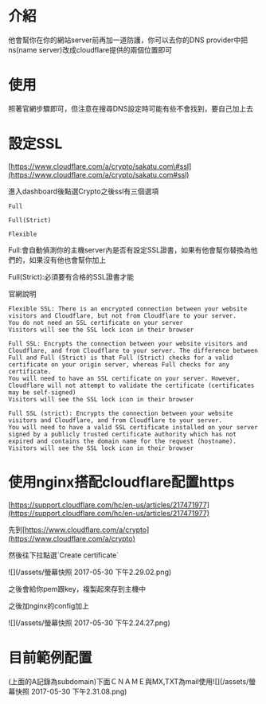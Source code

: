 # 介紹

他會幫你在你的網站server前再加一道防護，你可以去你的DNS provider中把ns\(name server\)改成cloudflare提供的兩個位置即可

# 使用

照著官網步驟即可，但注意在搜尋DNS設定時可能有些不會找到，要自己加上去

# 設定SSL

[https://www.cloudflare.com/a/crypto/sakatu.com\#ssl](https://www.cloudflare.com/a/crypto/sakatu.com#ssl)

進入dashboard後點選Crypto之後ssl有三個選項

```
Full

Full(Strict)

Flexible
```

Full:會自動偵測你的主機server內是否有設定SSL證書，如果有他會幫你替換為他們的，如果沒有他也會幫你加上

Full\(Strict\):必須要有合格的SSL證書才能

官網說明

```
Flexible SSL: There is an encrypted connection between your website visitors and Cloudflare, but not from Cloudflare to your server.
You do not need an SSL certificate on your server
Visitors will see the SSL lock icon in their browser

Full SSL: Encrypts the connection between your website visitors and Cloudflare, and from Cloudflare to your server. The difference between Full and Full (Strict) is that Full (Strict) checks for a valid certificate on your origin server, whereas Full checks for any certificate.
You will need to have an SSL certificate on your server. However, Cloudflare will not attempt to validate the certificate (certificates may be self-signed)
Visitors will see the SSL lock icon in their browser

Full SSL (strict): Encrypts the connection between your website visitors and Cloudflare, and from Cloudflare to your server.
You will need to have a valid SSL certificate installed on your server signed by a publicly trusted certificate authority which has not expired and contains the domain name for the request (hostname).
Visitors will see the SSL lock icon in their browser
```

# 使用nginx搭配cloudflare配置https

[https://support.cloudflare.com/hc/en-us/articles/217471977](https://support.cloudflare.com/hc/en-us/articles/217471977)

先到[https://www.cloudflare.com/a/crypto](https://www.cloudflare.com/a/crypto)

然後往下拉點選\`Create certificate\`

![](/assets/螢幕快照 2017-05-30 下午2.29.02.png)

之後會給你pem跟key，複製起來存到主機中

之後加nginx的config加上

![](/assets/螢幕快照 2017-05-30 下午2.24.27.png)

# 目前範例配置

\(上面的A記錄為subdomain\)下面ＣＮＡＭＥ與MX,TXT為mail使用![](/assets/螢幕快照 2017-05-30 下午2.31.08.png)







